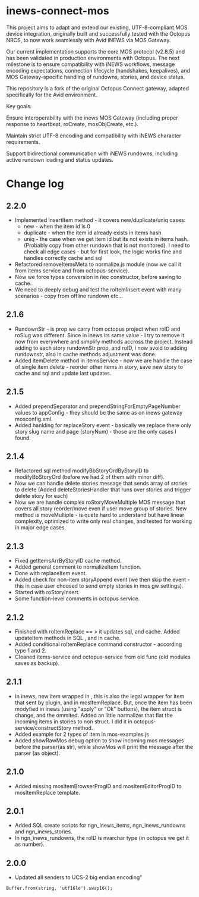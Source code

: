 # inews-connect-mos
This project aims to adapt and extend our existing, UTF-8-compliant MOS device integration, originally built and successfully tested with the Octopus NRCS, to now work seamlessly with Avid iNEWS via MOS Gateway.

Our current implementation supports the core MOS protocol (v2.8.5) and has been validated in production environments with Octopus. The next milestone is to ensure compatibility with iNEWS workflows, message encoding expectations, connection lifecycle (handshakes, keepalives), and MOS Gateway-specific handling of rundowns, stories, and device status.

This repository is a fork of the original Octopus Connect gateway, adapted specifically for the Avid environment.

Key goals:

Ensure interoperability with the inews MOS Gateway (including proper response to heartbeat, roCreate, mosObjCreate, etc.).

Maintain strict UTF-8 encoding and compatibility with iNEWS character requirements.

Support bidirectional communication with iNEWS rundowns, including active rundown loading and status updates.


# Change log


## 2.2.0

- Implemented insertItem method - it covers new/duplicate/uniq cases: 
    * new - when the item id is 0
    * duplicate - when the item id already exists in items hash
    * uniq - the case when we get item id but its not exists in items hash. (Probably copy from other rundown that is not monitored). 
I need to check all edge cases - but for first look, the logic works fine and handles correctly cache and sql
- Refactored removeItemsMeta to normalize.js module (now we call it from items service and from octopus-service).
- Now we force types conversion in itec constructor, before saving to cache.
- We need to deeply debug and test the roItemInsert event with many scenarios - copy from offline rundown etc...

## 2.1.6

- RundownStr - is prop we carry from octopus project when roID and roSlug was different. Since in inews its same value - I try to remove it now from everywhere and simplify methods accross the project. Instead adding to each story rundownStr prop, and roID, i now avoid to adding rundownstr, also in cache methods adjustment was done.
- Added itemDelete method in itemsService - now we are handle the case of single item delete - reorder other items in story, save new story to cache and sql and update last updates. 


## 2.1.5

- Added prependSeparator and prependStringForEmptyPageNumber values to appConfig - they should be the same as on inews gateway mosconfig.xml.
- Added hanlding for replaceStory event - basically we replace there only story slug name and page (storyNum) - those are the only cases I found. 


## 2.1.4

- Refactored sql method modifyBbStoryOrdByStoryID to modifyBbStoryOrd (before we had 2 of them with minor diff).
- Now we can handle delete stories message that sends array of stories to delete (Added deleteStoriesHandler that runs over stories and trigger delete story for each)
- Now we are handle complex roStoryMoveMultiple MOS message that covers all story reorder/move even if user move group of stories. New method is moveMultiple - is quete hard to understand but have linear complexity, optimized to write only real changes, and tested for working in major edge cases. 

## 2.1.3

- Fixed getItemsArrByStoryID cache method.
- Added general comment to normalizeItem function.
- Done with replaceItem event.
- Added check for non-item storyAppend event (we then skip the event - this in case user choosed to send empty stories in mos gw settings).
- Started with roStoryInsert.
- Some function-level comments in octopus service. 

## 2.1.2

- Finished with roItemReplace == > it updates sql, and cache. Added updateItem methods in SQL , and in cache.
- Added conditional roItemReplace command constructor - according type 1 and 2.
- Cleaned items-service and octopus-service from old func (old modules saves as backup).

## 2.1.1

- In inews, new item wrapped in <ncsItem><item>, this is also the legal wrapper for item that sent by plugin, and in mosItemReplace.
But, once the item has been modyfied in inews (using "apply" or "Ok" buttons), the item struct is change, and the <ncsItem><item> ommited.
Added an little normalizer that flat the incoming items in stories to non <ncsItem><item> struct.
I did it in octopus-service/constructStory method.
- Added example for 2 types of item in mos-examples.js
- Added showRawMos debug option to show incoming mos messages before the parser(as str), while showMos will print the message after the parser (as object).
## 2.1.0

- Added missing mosItemBrowserProgID and mosItemEditorProgID to mosItemReplace template.

## 2.0.1

- Added SQL create scripts for ngn_inews_items, ngn_inews_rundowns and ngn_inews_stories.
- In ngn_inews_rundowns, the roID is nvarchar type (in octopus we get it as number).


## 2.0.0

- Updated all senders to UCS-2 big endian encoding"
```
Buffer.from(string, 'utf16le').swap16();
```

